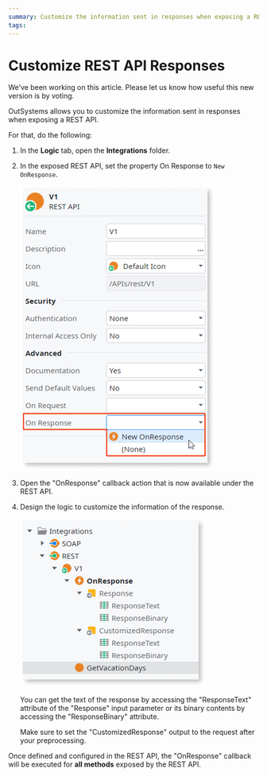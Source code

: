 ```yaml
---
summary: Customize the information sent in responses when exposing a REST API.
tags: 
---
```


# Customize REST API Responses

<div class="info" markdown="1">
We’ve been working on this article. Please let us know how useful this new version is by voting.
</div>

OutSystems allows you to customize the information sent in responses when exposing a REST API.

For that, do the following:

1. In the **Logic** tab, open the **Integrations** folder. 

1. In the exposed REST API, set the property On Response to `New OnResponse`. 

    ![REST API in Service Studio](images/ss-rest-expose-onresponse.png)

1. Open the "OnResponse" callback action that is now available under the REST API.

1. Design the logic to customize the information of the response. 

    ![Input and output parameters of OnResponse callback](images/ss-rest-expose-onresponse-tree.png)

    You can get the text of the response by accessing the "ResponseText" attribute of the "Response" input parameter or its binary contents by accessing the "ResponseBinary" attribute.

    Make sure to set the "CustomizedResponse" output to the request after your preprocessing.

Once defined and configured in the REST API, the "OnResponse" callback will be executed for **all methods** exposed by the REST API.
